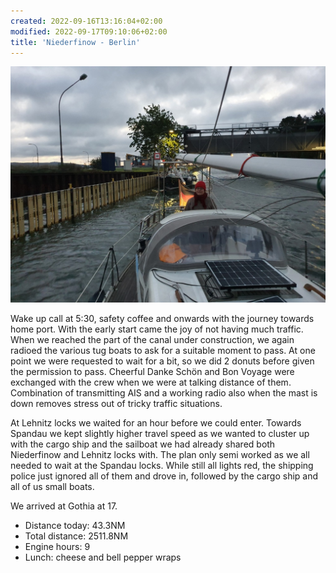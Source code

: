 ```yaml
---
created: 2022-09-16T13:16:04+02:00
modified: 2022-09-17T09:10:06+02:00
title: 'Niederfinow - Berlin'
---
```


![Image](../2022/0dd5c48b4ea38765df60d9866c751c61.jpg) 

Wake up call at 5:30, safety coffee and onwards with the journey towards home port. With the early start came the joy of not having much traffic. When we reached the part of the canal under construction, we again radioed the various tug boats to ask for a suitable moment to pass. At one point we were requested to wait for a bit, so we did 2 donuts before given the permission to pass. Cheerful Danke Schön and Bon Voyage were exchanged with the crew when we were at talking distance of them. Combination of transmitting AIS and a working radio also when the mast is down removes stress out of tricky traffic situations. 

At Lehnitz locks we waited for an hour before we could enter. Towards Spandau we kept slightly higher travel speed as we wanted to cluster up with the cargo ship and the sailboat we had already shared both Niederfinow and Lehnitz locks with. The plan only semi worked as we all needed to wait at the Spandau locks. While still all lights red, the shipping police just ignored all of them and drove in, followed by the cargo ship and all of us small boats.

We arrived at Gothia at 17.

* Distance today: 43.3NM
* Total distance: 2511.8NM
* Engine hours: 9
* Lunch: cheese and bell pepper wraps
